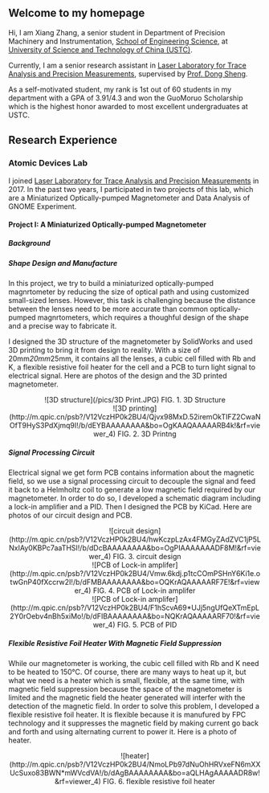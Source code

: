 ## Welcome to my homepage

Hi, I am Xiang Zhang, a senior student in Department of Precision Machinery and Instrumentation, [School of Engineering Science](https://http://en.ses.ustc.edu.cn/), at [University of Science and Technology of China (USTC)](https://www.ustc.edu.cn/).

Currently, I am a senior research assistant in [Laser Laboratory for Trace Analysis and Precision Measurements](http://atta.ustc.edu.cn/en-us/index.html), supervised by [Prof. Dong Sheng](http://atta.ustc.edu.cn/en-us/members/faculty/dsheng.html).

As a self-motivated student, my rank is 1st out of 60 students in my department with a GPA of 3.91/4.3 and won the GuoMoruo Scholarship which is the highest honor awarded to most excellent undergraduates at USTC.

## Research Experience

### Atomic Devices Lab

I joined [Laser Laboratory for Trace Analysis and Precision Measurements](http://atta.ustc.edu.cn/en-us/index.html) in 2017. In the past two years, I participated in two projects of this lab, which are a Miniaturized Optically-pumped Magnetometer and Data Analysis of GNOME Experiment.

#### Project I: A Miniaturized Optically-pumped Magnetometer

##### Background

##### Shape Design and Manufacture

In this project, we try to build a miniaturized optically-pumped magnrtometer by reducing the size of optical path and using customized small-sized lenses. However, this task is challenging because the distance between the lenses need to be more accurate than common optically-pumped magnrtometers, which requires a thoughful design of the shape and a precise way to fabricate it.

I designed the 3D structure of the magnetometer by SolidWorks and used 3D printing to bring it from design to reality. With a size of 20mm*20mm*25mm, it contains all the lenses, a cubic cell filled with Rb and K, a flexible resistive foil heater for the cell and a PCB to turn light signal to electrical signal. Here are photos of the design and the 3D printed magnetometer.

<div align=center>![3D structure](/pics/3D Print.JPG) 
FIG. 1. 3D Structure
</div>

<div align=center>![3D printing](http://m.qpic.cn/psb?/V12VczHP0k2BU4/Qjvx98MxD.52iremOkTIFZ2CwaNOfT9HyS3PdXjmq9I!/b/dEYBAAAAAAAA&bo=OgKAAQAAAAARB4k!&rf=viewer_4)
FIG. 2. 3D Printng
</div>

##### Signal Processing Circuit

Electrical signal we get form PCB contains information about the magnetic field, so we use a signal processing circuit to decouple the signal and feed it back to a Helmholtz coil to generate a low magnetic field required by our magnetometer.  In order to do so, I developed a schematic diagram including a lock-in amplifier and a PID. Then I designed the PCB by KiCad. Here are photos of our circuit design and PCB.

<div align=center>![circuit design](http://m.qpic.cn/psb?/V12VczHP0k2BU4/hwKczpLzAx4FMGyZAdZVC1jP5LNxIAy0KBPc7aaTHSI!/b/dDcBAAAAAAAA&bo=OgPIAAAAAAADF8M!&rf=viewer_4)
FIG. 3. circuit design
</div>

<div align=center>![PCB of Lock-in amplifer](http://m.qpic.cn/psb?/V12VczHP0k2BU4/Vmw.6kdj.p1tcCOmPSHnY6Ki1e.otwGnP40fXccrw2I!/b/dFMBAAAAAAAA&bo=OQKrAQAAAAARF7E!&rf=viewer_4)
FIG. 4. PCB of Lock-in amplifer
</div>

<div align=center>![PCB of Lock-in amplifer](http://m.qpic.cn/psb?/V12VczHP0k2BU4/F1hScvA69*UJj5ngUfQeXTmEpL2Y0rOebv4nBh5xiMo!/b/dFIBAAAAAAAA&bo=NQKrAQAAAAARF70!&rf=viewer_4)
FIG. 5. PCB of PID
</div>

##### Flexible Resistive Foil Heater With Magnetic Field Suppression

While our magnetometer is working, the cubic cell filled with Rb and K need to be heated to 150°C. Of course, there are many ways to heat up it, but what we need is a heater which is small, flexible, at the same time, with magnetic field suppression because the space of the magnetometer is limited and the magnetic field the heater generated will interfer with the detection of the magnetic field. In order to solve this problem, I developed a flexible resistive foil heater. It is flexible because it is manufured by FPC technology and it suppresses the magnetic field by making current go back and forth and using alternating current to power it. Here is a photo of heater.

<div align=center>![heater](http://m.qpic.cn/psb?/V12VczHP0k2BU4/NmoLPb97dNuOhHRVxeFN6mXXUcSuxo83BWN*mWVcdVA!/b/dAgBAAAAAAAA&bo=aQLHAgAAAAADR8w!&rf=viewer_4)
FIG. 6. flexible resistive foil heater
</div>
